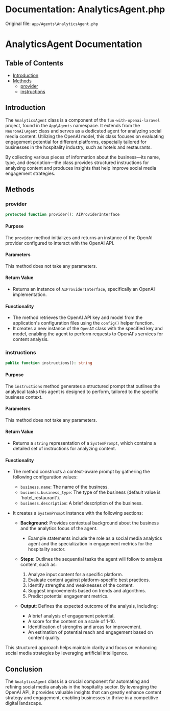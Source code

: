 # Documentation: AnalyticsAgent.php

Original file: `app/Agents\AnalyticsAgent.php`

# AnalyticsAgent Documentation

## Table of Contents
- [Introduction](#introduction)
- [Methods](#methods)
  - [provider](#provider)
  - [instructions](#instructions)

## Introduction

The `AnalyticsAgent` class is a component of the `fun-with-openai-laravel` project, found in the `App\Agents` namespace. It extends from the `NeuronAI\Agent` class and serves as a dedicated agent for analyzing social media content. Utilizing the OpenAI model, this class focuses on evaluating engagement potential for different platforms, especially tailored for businesses in the hospitality industry, such as hotels and restaurants.

By collecting various pieces of information about the business—its name, type, and description—the class provides structured instructions for analyzing content and produces insights that help improve social media engagement strategies.

## Methods

### provider

```php
protected function provider(): AIProviderInterface
```

#### Purpose

The `provider` method initializes and returns an instance of the OpenAI provider configured to interact with the OpenAI API.

#### Parameters

This method does not take any parameters.

#### Return Value

- Returns an instance of `AIProviderInterface`, specifically an OpenAI implementation.

#### Functionality

- The method retrieves the OpenAI API key and model from the application's configuration files using the `config()` helper function.
- It creates a new instance of the `OpenAI` class with the specified key and model, enabling the agent to perform requests to OpenAI's services for content analysis.

### instructions

```php
public function instructions(): string
```

#### Purpose

The `instructions` method generates a structured prompt that outlines the analytical tasks this agent is designed to perform, tailored to the specific business context.

#### Parameters

This method does not take any parameters.

#### Return Value

- Returns a `string` representation of a `SystemPrompt`, which contains a detailed set of instructions for analyzing content.

#### Functionality

- The method constructs a context-aware prompt by gathering the following configuration values:
  - `business.name`: The name of the business.
  - `business.business_type`: The type of the business (default value is 'hotel_restaurant').
  - `business.description`: A brief description of the business.
  
- It creates a `SystemPrompt` instance with the following sections:

  - **Background**: Provides contextual background about the business and the analytics focus of the agent. 
    - Example statements include the role as a social media analytics agent and the specialization in engagement metrics for the hospitality sector.

  - **Steps**: Outlines the sequential tasks the agent will follow to analyze content, such as:
    1. Analyze input content for a specific platform.
    2. Evaluate content against platform-specific best practices.
    3. Identify strengths and weaknesses of the content.
    4. Suggest improvements based on trends and algorithms.
    5. Predict potential engagement metrics.

  - **Output**: Defines the expected outcome of the analysis, including:
    - A brief analysis of engagement potential.
    - A score for the content on a scale of 1-10.
    - Identification of strengths and areas for improvement.
    - An estimation of potential reach and engagement based on content quality.

This structured approach helps maintain clarity and focus on enhancing social media strategies by leveraging artificial intelligence.

## Conclusion

The `AnalyticsAgent` class is a crucial component for automating and refining social media analysis in the hospitality sector. By leveraging the OpenAI API, it provides valuable insights that can greatly enhance content strategy and engagement, enabling businesses to thrive in a competitive digital landscape.